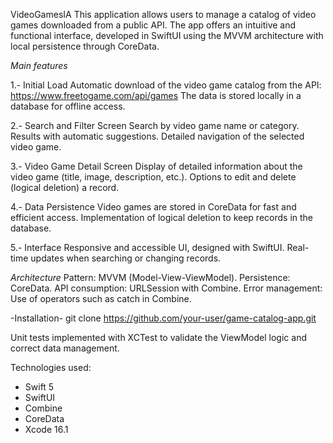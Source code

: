 VideoGamesIA
This application allows users to manage a catalog of video games downloaded from a public API. The app offers an intuitive and functional interface, developed in SwiftUI using the MVVM architecture with local persistence through CoreData.

*Main features*

1.- Initial Load
Automatic download of the video game catalog from the API:
https://www.freetogame.com/api/games
The data is stored locally in a database for offline access.

2.- Search and Filter Screen
Search by video game name or category.
Results with automatic suggestions.
Detailed navigation of the selected video game.

3.- Video Game Detail Screen
Display of detailed information about the video game (title, image, description, etc.).
Options to edit and delete (logical deletion) a record.

4.- Data Persistence
Video games are stored in CoreData for fast and efficient access.
Implementation of logical deletion to keep records in the database.

5.- Interface
Responsive and accessible UI, designed with SwiftUI.
Real-time updates when searching or changing records.

*Architecture*
Pattern: MVVM (Model-View-ViewModel).
Persistence: CoreData.
API consumption: URLSession with Combine.
Error management: Use of operators such as catch in Combine.

-Installation-
git clone https://github.com/your-user/game-catalog-app.git

Unit tests implemented with XCTest to validate the ViewModel logic and correct data management.

Technologies used:
- Swift 5
- SwiftUI
- Combine
- CoreData
- Xcode 16.1
